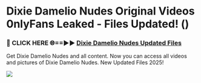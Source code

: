 # Dixie Damelio Nudes Original Videos 0nlyFans Leaked - Files Updated! ()

<h3>🔴 CLICK HERE 🌐==►► <a href="https://tinyurl.com/2p9ay9w9" rel="nofollow">Dixie Damelio Nudes Updated Files</a></h3>

Get Dixie Damelio Nudes and all content. Now you can access all videos and pictures of Dixie Damelio Nudes. New Updated Files 2025!

[![](https://i.imgur.com/KQgVmj3.gif)](https://tinyurl.com/2p9ay9w9)
